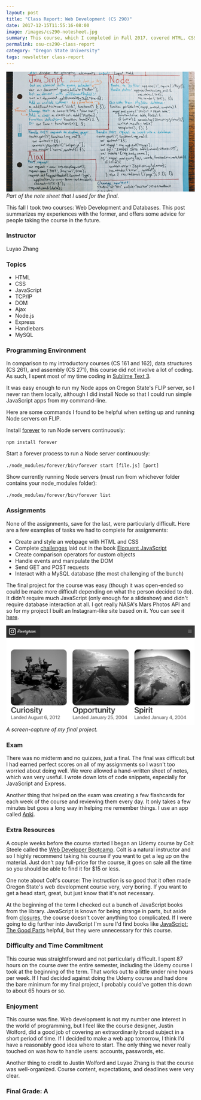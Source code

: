 ```yaml
---
layout: post
title: "Class Report: Web Development (CS 290)"
date: 2017-12-15T11:55:16-08:00
image: /images/cs290-notesheet.jpg
summary: This course, which I completed in Fall 2017, covered HTML, CSS, JavaScript, Node, and MySQL.
permalink: osu-cs290-class-report
category: "Oregon State University"
tags: newsletter class-report
---
```


![sheet](/images/cs290-notesheet.jpg)
*Part of the note sheet that I used for the final.*

This fall I took two courses: Web Development and Databases. This post summarizes my experiences with the former, and offers some advice for people taking the course in the future. 

### Instructor

Luyao Zhang

### Topics

- HTML
- CSS
- JavaScript
- TCP/IP
- DOM
- Ajax
- Node.js
- Express
- Handlebars
- MySQL

### Programming Environment

In comparison to my introductory courses (CS 161 and 162), data structures (CS 261), and assembly (CS 271), this course did not involve a lot of coding. As such, I spent most of my time coding in [Sublime Text 3](https://www.sublimetext.com/3). 

It was easy enough to run my Node apps on Oregon State's FLIP server, so I never ran them locally, although I did install Node so that I could run simple JavaScript apps from my command-line. 

Here are some commands I found to be helpful when setting up and running Node servers on FLIP.

Install [forever](https://github.com/foreverjs/forever) to run Node servers continuously:  

`npm install forever`

Start a forever process to run a Node server continuously:  

`./node_modules/forever/bin/forever start [file.js] [port]`

Show currently running Node servers (must run from whichever folder contains your node_modules folder):  

`./node_modules/forever/bin/forever list`

### Assignments

None of the assignments, save for the last, were particularly difficult. Here are a few examples of tasks we had to complete for assignments: 

- Create and style an webpage with HTML and CSS
- Complete [challenges](http://eloquentjavascript.net/04_data.html#h_IJBU+aXOIC) laid out in the book [Eloquent JavaScript](http://eloquentjavascript.net/)
- Create comparison operators for custom objects
- Handle events and manipulate the DOM
- Send GET and POST requests
- Interact with a MySQL database (the most challenging of the bunch)

The final project for the course was easy (though it was open-ended so could be made more difficult depending on what the person decided to do). It didn't require much JavaScript (only enough for a slideshow) and didn't require database interaction at all. I got really NASA's Mars Photos API and so for my project I built an Instagram-like site based on it. You can see it [here](http://projects.alexmontjohn.com/rovergram/).

![rovergram website](/images/rovergram-screencap.png)
*A screen-capture of my final project.*

### Exam

There was no midterm and no quizzes, just a final. The final was difficult but I had earned perfect scores on all of my assignments so I wasn't too worried about doing well. We were allowed a hand-written sheet of notes, which was very useful. I wrote down lots of code snippets, especially for JavaScript and Express.

Another thing that helped on the exam was creating a few flashcards for each week of the course and reviewing them every day. It only takes a few minutes but goes a long way in helping me remember things. I use an app called [Anki](https://apps.ankiweb.net/). 

### Extra Resources

A couple weeks before the course started I began an Udemy course by Colt Steele called the [Web Developer Bootcamp](https://www.udemy.com/the-web-developer-bootcamp/). Colt is a natural instructor and so I highly recommend taking his course if you want to get a leg up on the material. Just don't pay full-price for the course, it goes on sale all the time so you should be able to find it for $15 or less.

One note about Colt's course: The instruction is so good that it often made Oregon State's web development course very, very boring. If you want to get a head start, great, but just know that it's not necessary. 

At the beginning of the term I checked out a bunch of JavaScript books from the library. JavaScript is known for being strange in parts, but aside from [closures](https://stackoverflow.com/questions/111102/how-do-javascript-closures-work), the course doesn't cover anything too complicated. If I were going to dig further into JavaScript I'm sure I'd find books like [JavaScript: The Good Parts](http://shop.oreilly.com/product/9780596517748.do) helpful, but they were unnecessary for this course.

### Difficulty and Time Commitment

This course was straightforward and not particularly difficult. I spent 87 hours on the course over the entire semester, including the Udemy course I took at the beginning of the term. That works out to a little under nine hours per week. If I had decided against doing the Udemy course and had done the bare minimum for my final project, I probably could've gotten this down to about 65 hours or so. 

### Enjoyment

This course was fine. Web development is not my number one interest in the world of programming, but I feel like the course designer, Justin Wolford, did a good job of covering an extraordinarily broad subject in a short period of time. If I decided to make a web app tomorrow, I think I'd have a reasonably good idea where to start. The only thing we never really touched on was how to handle users: accounts, passwords, etc.

Another thing to credit to Justin Wolford and Luyao Zhang is that the course was well-organized. Course content, expectations, and deadlines were very clear.

### Final Grade: A